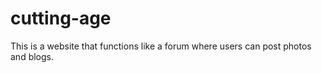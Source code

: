 # cutting-age

This is a website that functions like a forum where users can post photos and blogs.
